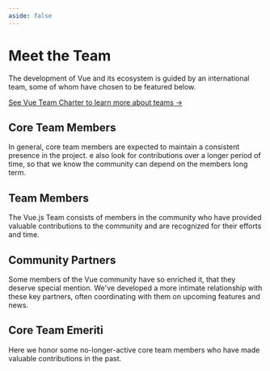 ```yaml
---
aside: false
---
```


<script setup>
import TeamCard from '../.vitepress/components/TeamCard.vue'
import coreTeamData from './core-team.json'
import emeritiData from './emeriti.json'
</script>

# Meet the Team

The development of Vue and its ecosystem is guided by an international team, some of whom have chosen to be featured below.

[See Vue Team Charter to learn more about teams →]()

## Core Team Members

In general, core team members are expected to maintain a consistent presence in the project. e also look for contributions over a longer period of time, so that we know the community can depend on the members long term.

<TeamCard
  v-for="member in coreTeamData"
  :key="member.name"
  :profile="member"
/>

## Team Members

The Vue.js Team consists of members in the community who have provided valuable contributions to the community and are recognized for their efforts and time.

## Community Partners

Some members of the Vue community have so enriched it, that they deserve special mention. We've developed a more intimate relationship with these key partners, often coordinating with them on upcoming features and news.

## Core Team Emeriti

Here we honor some no-longer-active core team members who have made valuable contributions in the past.

<TeamCard
  v-for="member in emeritiData"
  :key="member.name"
  :profile="member"
/>
